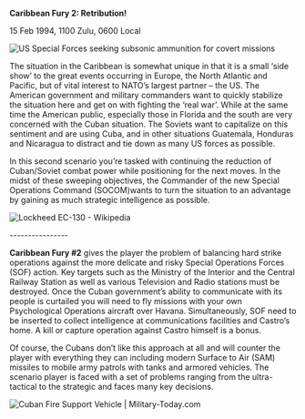 **<span class="underline">Caribbean Fury 2: Retribution\!</span>**

15 Feb 1994, 1100 Zulu, 0600 Local

![US Special Forces seeking subsonic ammunition for covert
missions](/assets/images/aar/cf/cf2/image1.jpeg)

The situation in the Caribbean is somewhat unique in that it is a small
‘side show’ to the great events occurring in Europe, the North
Atlantic and Pacific, but of vital interest to NATO’s largest partner –
the US. The American government and military commanders want to quickly
stabilize the situation here and get on with fighting the ‘real war’.
While at the same time the American public, especially those in Florida
and the south are very concerned with the Cuban situation. The Soviets
want to capitalize on this sentiment and are using Cuba, and in other
situations Guatemala, Honduras and Nicaragua to distract and tie down as
many US forces as possible.

In this second scenario you’re tasked with continuing the reduction of
Cuban/Soviet combat power while positioning for the next moves. In the
midst of these sweeping objectives, the Commander of the new Special
Operations Command (SOCOM)wants to turn the situation to an advantage by
gaining as much strategic intelligence as possible.

![Lockheed EC-130 -
Wikipedia](/assets/images/aar/cf/cf2/image2.jpeg)

\----------------

**<span class="underline">Caribbean Fury \#2</span>** gives the player
the problem of balancing hard strike operations against the more
delicate and risky Special Operations Forces (SOF) action. Key targets
such as the Ministry of the Interior and the Central Railway Station as
well as various Television and Radio stations must be destroyed. Once
the Cuban government’s ability to communicate with its people is
curtailed you will need to fly missions with your own Psychological
Operations aircraft over Havana. Simultaneously, SOF need to be inserted
to collect intelligence at communications facilities and Castro’s home.
A kill or capture operation against Castro himself is a bonus.

Of course, the Cubans don’t like this approach at all and will counter
the player with everything they can including modern Surface to Air
(SAM) missiles to mobile army patrols with tanks and armored vehicles.
The scenario player is faced with a set of problems ranging from the
ultra-tactical to the strategic and faces many key decisions.

![Cuban Fire Support Vehicle |
Military-Today.com](/assets/images/aar/cf/cf2/image3.jpeg)
